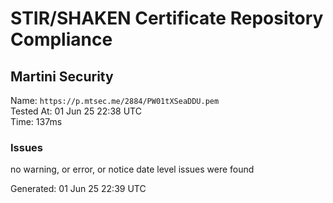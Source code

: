 # STIR/SHAKEN Certificate Repository Compliance

## Martini Security

Name: `https://p.mtsec.me/2884/PW01tXSeaDDU.pem`\
Tested At: 01 Jun 25 22:38 UTC\
Time: 137ms

### Issues

no warning, or error, or notice date level issues were found

Generated: 01 Jun 25 22:39 UTC